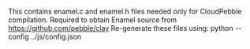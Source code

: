 This contains enamel.c and enamel.h files needed only for CloudPebble compilation.
Required to obtain Enamel source from https://github.com/pebble/clay
Re-generate these files using: python <path-to-enamel-directory> --config ../js/config.json

